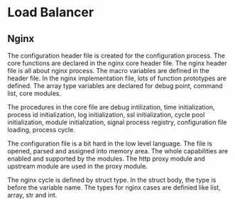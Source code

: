 # Load Balancer

## Nginx

The configuration header file is created for the configuration process. The core functions are declared in the nginx core header file. The nginx header file is all about nginx process. The macro variables are defined in the header file. In the nginx implementation file, lots of function prototypes are defined. The array type variables are declared for debug point, command list, core modules. 

The procedures in the core file are debug intilization, time initialization, process id initialization, log initialization, ssl initialization, cycle pool initialization, module initialization, signal process registry, configuration file loading, process cycle.

The configuration file is a bit hard in the low level language. The file is opened, parsed and assigned into memory area. The whole capabilities are enabled and supported by the modules. The http proxy module and upstream module are used in the proxy module. 

The nginx cycle is defined by struct type. In the struct body, the type is before the variable name. The types for nginx cases are definied like list, array, str and int. 

